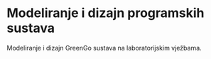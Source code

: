 # Modeliranje i dizajn programskih sustava

Modeliranje i dizajn GreenGo sustava na laboratorijskim vježbama.
